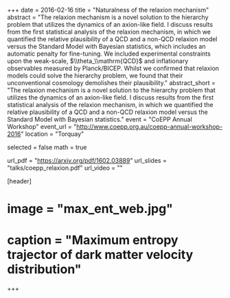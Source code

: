+++
date = 2016-02-16
title = "Naturalness of the relaxion mechanism"
abstract = "The relaxion mechanism is a novel solution to the hierarchy problem that utilizes the dynamics of an axion-like field. I discuss results from the first statistical analysis of the relaxion mechanism, in which we quantified the relative plausibility of a QCD and a non-QCD relaxion model versus the Standard Model with Bayesian statistics, which includes an automatic penalty for fine-tuning. We included experimental constraints upon the weak-scale, $\\theta_\\mathrm{QCD}$ and inflationary observables measured by Planck/BICEP. Whilst we confirmed that relaxion models could solve the hierarchy problem, we found that their unconventional cosmology demolishes their plausibility."
abstract_short = "The relaxion mechanism is a novel solution to the hierarchy problem that utilizes the dynamics of an axion-like field. I discuss results from the first statistical analysis of the relaxion mechanism, in which we quantified the relative plausibility of a QCD and a non-QCD relaxion model versus the Standard Model with Bayesian statistics."
event = "CoEPP Annual Workshop"
event_url = "http://www.coepp.org.au/coepp-annual-workshop-2016"
location = "Torquay"

selected = false
math = true

url_pdf = "https://arxiv.org/pdf/1602.03889"
url_slides = "talks/coepp_relaxion.pdf"
url_video = ""

[header]
# image = "max_ent_web.jpg"
# caption = "Maximum entropy trajector of dark matter velocity distribution"

+++
